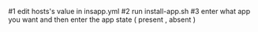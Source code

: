 #1
edit hosts's value in insapp.yml
#2
run  install-app.sh
#3 
enter what app you want and then enter the app state ( present , absent )
